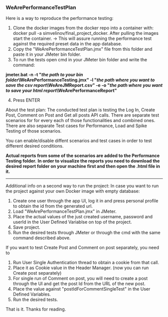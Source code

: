 <h3>WeArePerformanceTestPlan</h3>


Here is а way to reproduce the performance testing:

1. Clone the docker images from the docker repo into a container with: docker pull -a simvelinov/final_project_docker. After pulling the images start the container. -> This will assure running the performance test against the required preset data in the app database.
2. Copy the "WeArePerformanceTestPlan.jmx" file from this folder and paste it in your JMeter bin folder. 
3. To run the tests open cmd in your JMeter bin folder and write the command:
 
 **jmeter.bat -n -t "*the path to your bin folder*\WeArePerformanceTesting.jmx" -l "*the path where you want to save the csv report*\WeAreJMReport.csv" -e -o "*the path where you want to save your html report*\WeArePerformanceReport"**  

4. Press ENTER

About the test plan: 
The conducted test plan is testing the Log In, Create Post, Comment on Post and Get all posts API calls. 
There are separate test scenarios for for every each of those functionalities and combined ones. 
There are also separate Test cases for Performance, Load and Spike Testing of those scenarios.

You can enable/disable diffent scenarios and test cases in order to test different desired conditions. 

**Actual reports from some of the scenarios are added to the Performance Testing folder.** 
**In order to visualize the reports you need to download the desired report folder on your machine first and then open the .html file in it.**     

---------------------------------------------------------------------------------------------------------------------------------------------------



Additional info on a second way to run the project:
In case you want to run the project against your own Docker image with empty database:
1. Create one user through the app UI, log it in and press personal profile to obtain the id from the generated url. 
2. Load "WeArePerformanceTestPlan.jmx" in JMeter.
3. Place the actual values of the just created username, password and userId in the User Defined Variablse on top of the project.
4. Save project. 
5. Run the desired tests through JMeter or through the cmd with the same command described above.  

If you want to test Create Post and Comment on post separately, you need to 
1. Run User Single Authentication thread to obtain a cookie from that call. 
2. Place it as Cookie value in the Header Manager. (now you can run Create post separately)
3. For single run of Comment on post, you will need to create a post through the UI and get the post Id from the URL of the new post.
4. Place the value against "postIdForCommentSingleTest" in the User Defined Variables. 
5. Run the desired tests. 

   

That is it. Thanks for reading. 
